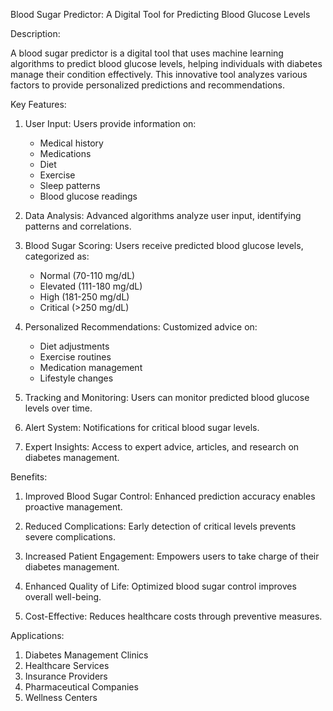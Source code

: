 Blood Sugar Predictor: A Digital Tool for Predicting Blood Glucose Levels

Description:

A blood sugar predictor is a digital tool that uses machine learning algorithms to predict blood glucose levels, helping individuals with diabetes manage their condition effectively. This innovative tool analyzes various factors to provide personalized predictions and recommendations.

Key Features:

1. User Input: Users provide information on:
    - Medical history
    - Medications
    - Diet
    - Exercise
    - Sleep patterns
    - Blood glucose readings

2. Data Analysis: Advanced algorithms analyze user input, identifying patterns and correlations.

3. Blood Sugar Scoring: Users receive predicted blood glucose levels, categorized as:
    - Normal (70-110 mg/dL)
    - Elevated (111-180 mg/dL)
    - High (181-250 mg/dL)
    - Critical (>250 mg/dL)

4. Personalized Recommendations: Customized advice on:
    - Diet adjustments
    - Exercise routines
    - Medication management
    - Lifestyle changes

5. Tracking and Monitoring: Users can monitor predicted blood glucose levels over time.

6. Alert System: Notifications for critical blood sugar levels.

7. Expert Insights: Access to expert advice, articles, and research on diabetes management.

Benefits:

1. Improved Blood Sugar Control: Enhanced prediction accuracy enables proactive management.

1. Reduced Complications: Early detection of critical levels prevents severe complications.

2. Increased Patient Engagement: Empowers users to take charge of their diabetes management.

3. Enhanced Quality of Life: Optimized blood sugar control improves overall well-being.

4. Cost-Effective: Reduces healthcare costs through preventive measures.

Applications:

1. Diabetes Management Clinics
2. Healthcare Services
3. Insurance Providers
4. Pharmaceutical Companies
5. Wellness Centers
